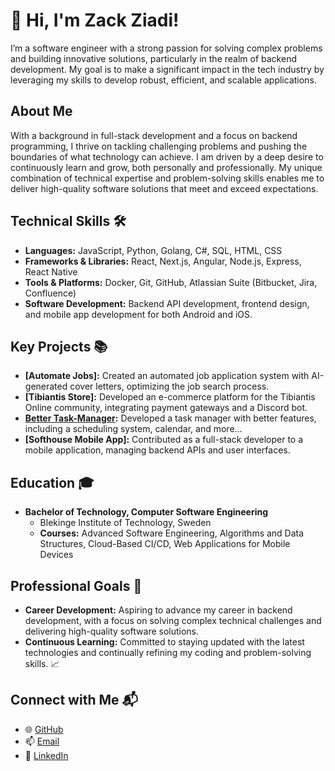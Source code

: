 # 👋 Hi, I'm Zack Ziadi!

I’m a software engineer with a strong passion for solving complex problems and building innovative solutions, particularly in the realm of backend development. My goal is to make a significant impact in the tech industry by leveraging my skills to develop robust, efficient, and scalable applications.

## About Me
With a background in full-stack development and a focus on backend programming, I thrive on tackling challenging problems and pushing the boundaries of what technology can achieve. I am driven by a deep desire to continuously learn and grow, both personally and professionally. My unique combination of technical expertise and problem-solving skills enables me to deliver high-quality software solutions that meet and exceed expectations.

## Technical Skills 🛠️
- **Languages:** JavaScript, Python, Golang, C#, SQL, HTML, CSS
- **Frameworks & Libraries:** React, Next.js, Angular, Node.js, Express, React Native
- **Tools & Platforms:** Docker, Git, GitHub, Atlassian Suite (Bitbucket, Jira, Confluence)
- **Software Development:** Backend API development, frontend design, and mobile app development for both Android and iOS.

## Key Projects 📚
- **[Automate Jobs]:** Created an automated job application system with AI-generated cover letters, optimizing the job search process.
- **[Tibiantis Store]:** Developed an e-commerce platform for the Tibiantis Online community, integrating payment gateways and a Discord bot.
- **[Better Task-Manager](https://github.com/ZacksBot/BetterTaskManager):** Developed a task manager with better features, including a scheduling system, calendar, and more...
- **[Softhouse Mobile App]:** Contributed as a full-stack developer to a mobile application, managing backend APIs and user interfaces.

## Education 🎓
- **Bachelor of Technology, Computer Software Engineering**
  - Blekinge Institute of Technology, Sweden
  - **Courses:** Advanced Software Engineering, Algorithms and Data Structures, Cloud-Based CI/CD, Web Applications for Mobile Devices

## Professional Goals 🚀
- **Career Development:** Aspiring to advance my career in backend development, with a focus on solving complex technical challenges and delivering high-quality software solutions.
- **Continuous Learning:** Committed to staying updated with the latest technologies and continually refining my coding and problem-solving skills. 📈

## Connect with Me 📬
- 🌐 [GitHub](https://github.com/zacksbot)
- 📫 [Email](mailto:ziadi.zack@gmail.com)
- 🔗 [LinkedIn](https://linkedin.com/in/zack-ziadi)
